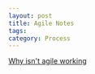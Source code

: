 ```yaml
---
layout: post
title: Agile Notes
tags: 
category: Process
---
```


[Why isn't agile working](https://hackernoon.com/why-isnt-agile-working-d7127af1c552)  
